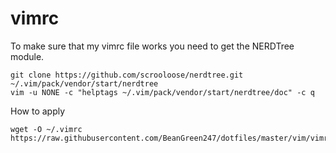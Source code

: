 # vimrc
To make sure that my vimrc file works you need to get the NERDTree module.
```
git clone https://github.com/scrooloose/nerdtree.git ~/.vim/pack/vendor/start/nerdtree
vim -u NONE -c "helptags ~/.vim/pack/vendor/start/nerdtree/doc" -c q
```
How to apply
```
wget -O ~/.vimrc https://raw.githubusercontent.com/BeanGreen247/dotfiles/master/vim/vimrc
```
